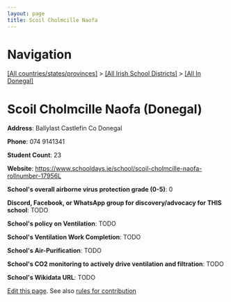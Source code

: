 ```yaml
---
layout: page
title: Scoil Cholmcille Naofa
---
```

# Navigation

[[All countries/states/provinces]](../../..) > [[All Irish School Districts]](../..) > [[All In Donegal]](..)

# Scoil Cholmcille Naofa (Donegal)

**Address**: Ballylast Castlefin Co Donegal

**Phone**: 074 9141341

**Student Count**: 23

**Website**: <https://www.schooldays.ie/school/scoil-cholmcille-naofa-rollnumber-17956L>

**School's overall airborne virus protection grade (0-5)**: 0

**Discord, Facebook, or WhatsApp group for discovery/advocacy for THIS school**: TODO

**School's policy on Ventilation**: TODO

**School's Ventilation Work Completion**: TODO

**School's Air-Purification**: TODO

**School's CO2 monitoring to actively drive ventilation and filtration**: TODO

**School's Wikidata URL**: TODO


[Edit this page](https://github.com/ventilate-schools/Ireland/edit/main/./Donegal/Scoil_Cholmcille_Naofa.md). See also [rules for contribution](../../../contribution-rules/)
